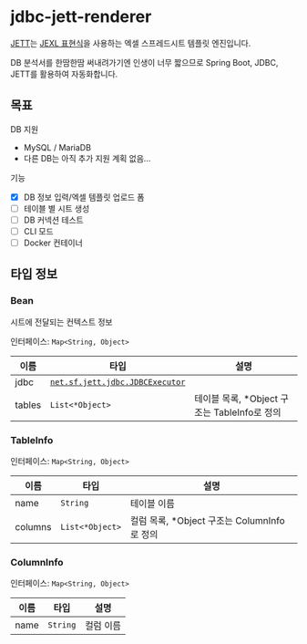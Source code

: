 # jdbc-jett-renderer

[JETT](http://jett.sourceforge.net)는 [JEXL 표현식](http://commons.apache.org/proper/commons-jexl)을 사용하는 엑셀 스프레드시트 템플릿 엔진입니다.

DB 분석서를 한땀한땀 써내려가기엔 인생이 너무 짧으므로 Spring Boot, JDBC, JETT를 활용하여 자동화합니다.

## 목표

DB 지원
- MySQL / MariaDB
- 다른 DB는 아직 추가 지원 계획 없음...

기능
- [x] DB 정보 입력/엑셀 템플릿 업로드 폼 
- [ ] 테이블 별 시트 생성
- [ ] DB 커넥션 테스트
- [ ] CLI 모드
- [ ] Docker 컨테이너

## 타입 정보

### Bean

시트에 전달되는 컨텍스트 정보

인터페이스: `Map<String, Object>`

| 이름 | 타입 | 설명 |
| ---- | ---- | ---- |
| jdbc | [`net.sf.jett.jdbc.JDBCExecutor`](http://jett.sourceforge.net/misc/jdbc_executor.html) |  |
| tables | `List<*Object>` | 테이블 목록, *Object 구조는 TableInfo로 정의 |

### TableInfo

인터페이스: `Map<String, Object>`

| 이름 | 타입 | 설명 |
| ---- | ---- | ---- |
| name | `String` | 테이블 이름 |
| columns | `List<*Object>` | 컬럼 목록, *Object 구조는 ColumnInfo로 정의 |

### ColumnInfo

인터페이스: `Map<String, Object>`

| 이름 | 타입 | 설명 |
| ---- | ---- | ---- |
| name | `String` | 컬럼 이름 |
